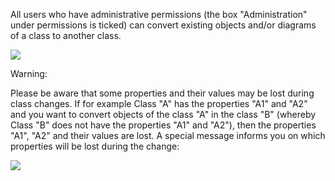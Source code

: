 All users who have administrative permissions (the box "Administration"
under permissions is ticked) can convert existing objects and/or
diagrams of a class to another class.

![](//images.ctfassets.net/utx1h0gfm1om/1cv9QjMwTUOGSyAQOCiMYu/71318bd18dd41726992176076cb3ca55/329093.png)

<div class="warning">
Warning:

Please be aware that some properties and their values may be lost during
class changes. If for example Class "A" has the properties "A1" and "A2"
and you want to convert objects of the class "A" in the class "B"
(whereby Class "B" does not have the properties "A1" and "A2"), then the
properties "A1", "A2" and their values are lost. A special message
informs you on which properties will be lost during the change:

![](//images.ctfassets.net/utx1h0gfm1om/5xE4grEL3aKqIaWoawUgwW/16c1af0a4ad4904d981149cde5ff8c21/329095.png)

</div>